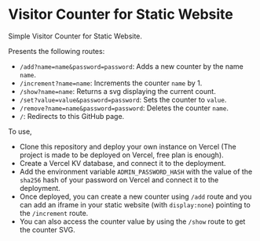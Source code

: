 # Visitor Counter for Static Website

Simple Visitor Counter for Static Website.

Presents the following routes:

- `/add?name=name&password=password`: Adds a new counter by the name `name`.
- `/increment?name=name`: Increments the counter `name` by 1.
- `/show?name=name`: Returns a svg displaying the current count.
- `/set?value=value&password=password`: Sets the counter to `value`.
- `/remove?name=name&password=password`: Deletes the counter `name`.
- `/`: Redirects to this GitHub page.

To use,

- Clone this repository and deploy your own instance on Vercel (The project is made to be deployed on Vercel, free plan is enough).
- Create a Vercel KV database, and connect it to the deployment.
- Add the environment variable `ADMIN_PASSWORD_HASH` with the value of the `sha256` hash of your password on Vercel and connect it to the deployment.
- Once deployed, you can create a new counter using `/add` route and you can add an iframe in your static website (with `display:none`) pointing to the `/increment` route.
- You can also access the counter value by using the `/show` route to get the counter SVG.
